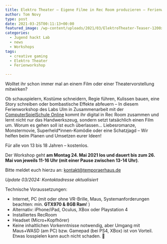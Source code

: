 ```yaml
---
title: Elektro Theater – Eigene Filme in Rec Room produzieren – Ferienworkshop
author: Tom Novy
type: post
date: 2021-03-25T00:11:13+00:00
featured_image: /wp-content/uploads/2021/03/ElektroTheater-Teaser-1200x675.jpg
categories:
  - Jugend hackt Lab
  - news
  - Workshops
tags:
  - creative gaming
  - Elektro Theater
  - Ferienworkshop

---
```

Wolltet ihr schon immer mal an einem Film oder einer Theatervorstellung mitwirken?

Ob schauspielern, Kostüme schneidern, Regie führen, Kulissen bauen, eine Story schreiben oder bombastische Effekte abfeuern – In diesem Ferienworkshop des Labs Ulm in Zusammenarbeit mit der [ComputerSpielSchule Online][1] kommt ihr digital in Rec Room zusammen und lernt nicht nur das Handwerkszeug, sondern setzt tatsächlich einen Film um. Worum es gehen soll ist euch überlassen… Liebesromanze, Monstermovie, Superheld*innen-Komödie oder eine Schatzjagd – Wir helfen beim Planen und Umsetzen eurer Ideen!

Für alle von 13 bis 18 Jahren &#8211; kostenlos.

Der Workshop geht **am Montag 24. Mai 2021 los und dauert bis zum 26. Mai von jeweils 11-16 Uhr (mit einer Pause zwischen 13-14 Uhr)**.

Bitte meldet euch hierzu an: <kontakt@temporaerhaus.de>

*Update 03/2024: Kontaktadresse aktualisiert*

Technische Voraussetzungen:

  * Internet, PC (mit oder ohne VR-Brille, Maus, Systemanforderungen beachten: min. **GTX970 & 8GB Ram**! )
  * Alternativ: iPhone/iPad, Oculus, XBox oder Playstation 4
  * Installiertes RecRoom
  * Headset (Micro+Kopfhörer)
  * Keine inhaltlichen Vorkenntnisse notwendig, aber Umgang mit Maus+WASD (am PC) bzw. Gamepad (bei PS4, XBox) ist von Vorteil. Etwas losspielen kann auch nicht schaden. 🙂


 [1]: http://www.computerspielschule-online.de